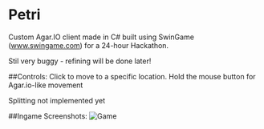 # Petri
Custom Agar.IO client made in C# built using SwinGame (www.swingame.com) for a 24-hour Hackathon.

Stil very buggy - refining will be done later!

##Controls:
Click to move to a specific location.
Hold the mouse button for Agar.io-like movement

Splitting not implemented yet

##Ingame Screenshots:
![Game](http://i.imgur.com/i4YkF5k.png)